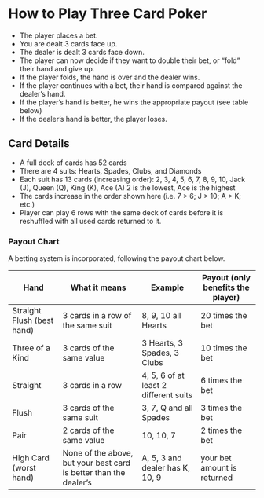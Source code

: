 # How to Play Three Card Poker

- The player places a bet.	
- You are dealt 3 cards face up.
- The dealer is dealt 3 cards face down.
- The player can now decide if they want to double their bet, or “fold” their hand and give up.
- If the player folds, the hand is over and the dealer wins.
- If the player continues with a bet, their hand is compared against the dealer’s hand.
- If the player’s hand is better, he wins the appropriate payout (see table below)
- If the dealer’s hand is better, the player loses.

## Card Details
- A full deck of cards has 52 cards
- There are 4 suits: Hearts, Spades, Clubs, and Diamonds
- Each suit has 13 cards (increasing order): 2, 3, 4, 5, 6, 7, 8, 9, 10, Jack (J), Queen (Q), King (K), Ace (A) 2 is the lowest, Ace is the highest
- The cards increase in the order shown here (i.e. 7 > 6; J > 10; A > K; etc.)
- Player can play 6 rows with the same deck of cards before it is reshuffled with all used cards returned to it.

### Payout Chart
A betting system is incorporated, following the payout chart below.

| Hand                       | What it means                                                     | Example                               | Payout (only benefits the player) |
|----------------------------|-------------------------------------------------------------------|---------------------------------------|-----------------------------------|
| Straight Flush (best hand) | 3 cards in a row of the same suit                                 | 8, 9, 10 all Hearts                   | 20 times the bet                  |
| Three of a Kind            | 3 cards of the same value                                         | 3 Hearts, 3 Spades, 3 Clubs           | 10 times the bet                  |
| Straight                   | 3 cards in a row                                                  | 4, 5, 6 of at least 2 different suits | 6 times the bet                   |
| Flush                      | 3 cards of the same suit                                          | 3, 7, Q and all Spades                | 3 times the bet                   |
| Pair                       | 2 cards of the same value                                         | 10, 10, 7                             | 2 times the bet                   |
| High Card (worst hand)     | None of the above, but your best card is better than the dealer’s | A, 5, 3 and dealer has K, 10, 9       | your bet amount is returned       |


